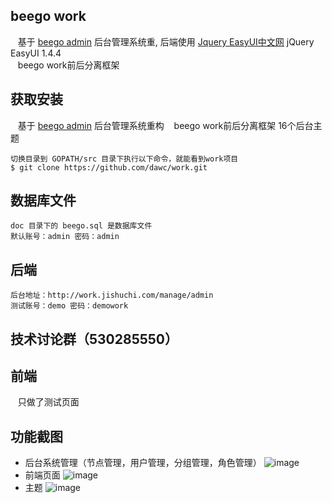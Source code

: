 ## beego work
    基于 [beego admin](https://github.com/beego/admin) 后台管理系统重,
    后端使用 [Jquery EasyUI中文网](http://www.jeasyui.net/demo/380.html) jQuery EasyUI 1.4.4</br>
    beego work前后分离框架

## 获取安装
    基于 [beego admin](https://github.com/beego/admin) 后台管理系统重构
    beego work前后分离框架
    16个后台主题

    切换目录到 GOPATH/src 目录下执行以下命令，就能看到work项目
    $ git clone https://github.com/dawc/work.git

## 数据库文件
    doc 目录下的 beego.sql 是数据库文件
    默认账号：admin 密码：admin

## 后端
    后台地址：http://work.jishuchi.com/manage/admin
    测试账号：demo 密码：demowork

## 技术讨论群（530285550）

## 前端
    只做了测试页面

## 功能截图
- 后台系统管理（节点管理，用户管理，分组管理，角色管理）
![image](https://github.com/fishmc/work/doc/img/admin.png)
- 前端页面
![image](https://github.com/fishmc/work/doc/img/home.png)
- 主题
![image](https://github.com/fishmc/work/doc/img/themes.png)

